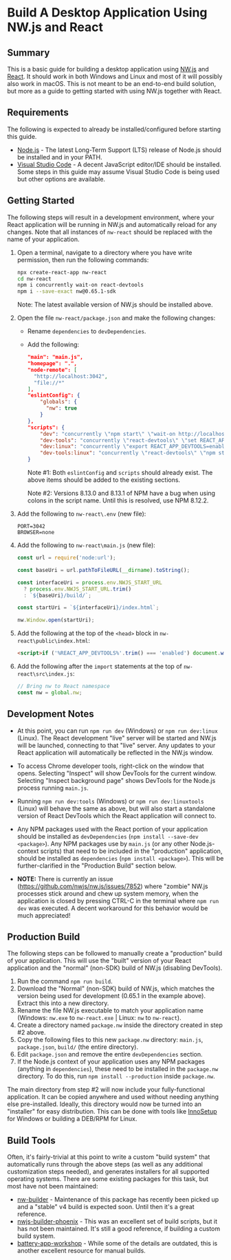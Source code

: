 # Build A Desktop Application Using NW.js and React

## Summary
This is a basic guide for building a desktop application using <a href="https://nwjs.io/">NW.js</a> and <a href="https://reactjs.org/">React</a>.
It should work in both Windows and Linux and most of it will possibly also work in macOS. This is not meant to be an end-to-end build solution, but more
as a guide to getting started with using NW.js together with React.

## Requirements
The following is expected to already be installed/configured before starting this guide.
- <a target="_blank" href="https://nodejs.org/">Node.js</a> - The latest Long-Term Support (LTS) release of Node.js should be installed and in your <span class="code">PATH</span>.
- <a target="_blank" href="https://code.visualstudio.com/">Visual Studio Code</a> - A decent JavaScript editor/IDE should be installed. Some steps in this guide may assume Visual Studio Code is being used but other options are available.

## Getting Started
The following steps will result in a development environment, where your React application will be running in NW.js and automatically reload for any changes. Note that all instances of `nw-react` should be replaced with the name of your application.

1. Open a terminal, navigate to a directory where you have write permission, then run the following commands:

    ```sh
    npx create-react-app nw-react
    cd nw-react
    npm i concurrently wait-on react-devtools
    npm i --save-exact nw@0.65.1-sdk
    ```

    Note: The latest available version of NW.js should be installed above.

2. Open the file `nw-react/package.json` and make the following changes:
    - Rename `dependencies` to `devDependencies`.
    - Add the following:
        ```json
        "main": "main.js",
        "homepage": ".",
        "node-remote": [
          "http://localhost:3042",
          "file://*"
        ],
        "eslintConfig": {
            "globals": {
              "nw": true
            }
        },
        "scripts": {
            "dev": "concurrently \"npm start\" \"wait-on http://localhost:3042 && set NWJS_START_URL=http://localhost:3042 && nw --enable-logging=stderr .\"",
            "dev-tools": "concurrently \"react-devtools\" \"set REACT_APP_DEVTOOLS=enabled && npm start\" \"wait-on http://localhost:3042 && set NWJS_START_URL=http://localhost:3042 && nw --enable-logging=stderr .\"",
            "dev:linux": "concurrently \"export REACT_APP_DEVTOOLS=enabled; npm start\" \"wait-on http://localhost:3042 && export NWJS_START_URL=http://localhost:3042; nw --enable-logging=stderr --remote-debugging-port=3043 .\"",
            "dev-tools:linux": "concurrently \"react-devtools\" \"npm start\" \"wait-on http://localhost:3042 && export NWJS_START_URL=http://localhost:3042; nw --enable-logging=stderr .\"",
        }
        ```
        Note #1: Both `eslintConfig` and `scripts` should already exist. The above items should be added to the existing sections.

        Note #2: Versions 8.13.0 and 8.13.1 of NPM have a bug when using colons in the script name. Until this is resolved, use NPM 8.12.2.

3. Add the following to `nw-react\.env` (new file):
    ```
    PORT=3042
    BROWSER=none
    ```

4. Add the following to `nw-react\main.js` (new file):
    ```js
    const url = require('node:url');

    const baseUri = url.pathToFileURL(__dirname).toString();

    const interfaceUri = process.env.NWJS_START_URL
      ? process.env.NWJS_START_URL.trim()
      : `${baseUri}/build/`;

    const startUri = `${interfaceUri}/index.html`;

    nw.Window.open(startUri);
    ```

5. Add the following at the top of the `<head>` block in `nw-react\public\index.html`:
    ```html
    <script>if ('%REACT_APP_DEVTOOLS%'.trim() === 'enabled') document.write('<script src="http:\/\/localhost:8097"><\/script>')</script>
    ```

6. Add the following after the `import` statements at the top of `nw-react\src\index.js`:
    ```js
    // Bring nw to React namespace
    const nw = global.nw;
    ```

## Development Notes
- At this point, you can run `npm run dev` (Windows) or `npm run dev:linux` (Linux). The React development "live" server will be started and NW.js will be launched, connecting to that "live" server. Any updates to your React application will automatically be reflected in the NW.js window.

- To access Chrome developer tools, right-click on the window that opens. Selecting "Inspect" will show DevTools for the current window. Selecting "Inspect background page" shows DevTools for the Node.js process running `main.js`.

- Running `npm run dev:tools` (Windows) or `npm run dev:linuxtools` (Linux) will behave the same as above, but will also start a standalone version of React DevTools which the React application will connect to.

- Any NPM packages used with the React portion of your application should be installed as `devDependencies` (`npm install --save-dev <package>`). Any NPM packages use by `main.js` (or any other Node.js-context scripts) that need to be included in the "production" application, should be installed as `dependencies` (`npm install <package>`). This will be further-clarified in the "Production Build" section below.

- **NOTE:** There is currently an issue (https://github.com/nwjs/nw.js/issues/7852) where "zombie" NW.js processes stick around and chew up system memory, when the application is closed by pressing CTRL-C in the terminal where `npm run dev` was executed. A decent workaround for this behavior would be much appreciated!

## Production Build
The following steps can be followed to manually create a "production" build of your application. This will use the "built" version of your React application and the "normal" (non-SDK) build of NW.js (disabling DevTools).

1. Run the command `npm run build`.
2. Download the "Normal" (non-SDK) build of NW.js, which matches the version being used for development (0.65.1 in the example above). Extract this into a new directory.
3. Rename the file NW.js executable to match your application name (Windows: `nw.exe` to `nw-react.exe` | Linux: `nw` to `nw-react`).
4. Create a directory named `package.nw` inside the directory created in step #2 above.
5. Copy the following files to this new `package.nw` directory: `main.js`, `package.json`, `build/` (the entire directory).
6. Edit `package.json` and remove the entire `devDependencies` section.
7. If the Node.js context of your application uses any NPM packages (anything in `dependencies`), these need to be installed in the `package.nw` directory. To do this, run `npm install --production` inside `package.nw`.

The main directory from step #2 will now include your fully-functional application. It can be copied anywhere and used without needing anything else pre-installed. Ideally, this directory would now be turned into an "installer" for easy distribution. This can be done with tools like <a href="https://jrsoftware.org/isinfo.php">InnoSetup</a> for Windows or building a DEB/RPM for Linux.

## Build Tools
Often, it's fairly-trivial at this point to write a custom "build system" that automatically runs through the above steps (as well as any additional customization steps needed), and generates installers for all supported operating systems. There are some existing packages for this task, but most have not been maintained:
- <a href="https://www.npmjs.com/package/nw-builder">nw-builder</a> - Maintenance of this package has recently been picked up and a "stable" v4 build is expected soon. Until then it's a great reference.
- <a href="https://www.npmjs.com/package/nwjs-builder-phoenix">nwjs-builder-phoenix</a> - This was an excellent set of build scripts, but it has not been maintained. It's still a good reference, if building a custom build system.
- <a href="https://gitlab.com/TheJaredWilcurt/battery-app-workshop#packaging-your-app-for-distribution">battery-app-workshop</a> - While some of the details are outdated, this is another excellent resource for manual builds.

